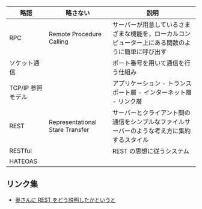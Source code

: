 | 略語  | 略さない                     | 説明                                               |
|-----|--------------------------|--------------------------------------------------|
| RPC | Remote Procedure Calling | サーバーが用意しているさまざまな機能を，ローカルコンピューター上にある関数のように簡単に呼び出す |
| ソケット通信 | | ポート番号を用いて通信を行う仕組み | 
|TCP/IP 参照モデル | | アプリケーション - トランスポート層 - インターネット層 - リンク層 | 
| REST | Representational Stare Transfer | サーバーとクライアント間の通信をシンプルなファイルサーバーのような考え方に集約するスタイル | 
| RESTful | | REST の思想に従うシステム |
| HATEOAS | 

## リンク集
* [奥さんに REST をどう説明したかというと](http://web.archive.org/web/20130330045743/http://www.geocities.jp/yamamotoyohei/rest/rest-to-my-wife.htm)

